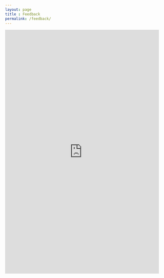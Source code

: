 ```yaml
---
layout: page
title : Feedback
permalink: /feedback/
---
```


<iframe width="100%" height="800" src="https://docs.google.com/forms/d/e/1FAIpQLSebFqj9f-GubinXID_XcJ1CFBJ6PrOH1aokELKbjznIxRl-ug/viewform?usp=sf_link" frameborder="0" allowfullscreen ></iframe>


